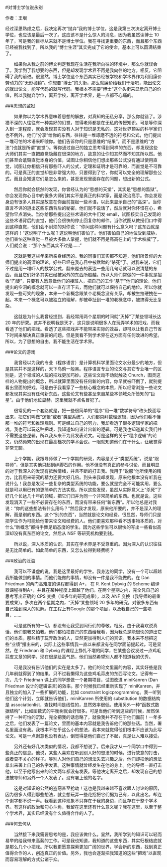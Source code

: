 #对博士学位说永别

作者：王垠

经过深思熟虑之后，我决定再次“抛弃”我的博士学位。这是我第三次决定离开博士学位，也应该是最后一次了。这应该不是什么惊人的消息，因为我虽然读博士 10 年了，可是我的目标从来就不是博士学位。我在寻找更重要的东西，而且那个东西已经被我找到了。所以我的“博士生涯”其实完成了它的使命，基本上可以圆满结束了。

　　如果你从我之前的博文判定我现在生活在我所向往的环境中，那么你就误会了。我学到了我想要的东西，但是却发现学术界不再是我向往的地方。相反，它阻碍了我的前进。很显然，博士学位这个东西其实已经被学校和学术界作为利用廉价劳动力的“无形枷锁”。你想要“博士”的头衔，那么就廉价给我们干活吧，能出论文的就出论文，能写代码的就写代码。我根本不需要“博士”这个头衔来显示自己的价值，所以我抛弃学位，离开学校，离开学术界，是一点都不心痛的。　　

###思想的监狱

　　如果你以为学术界意味着思想的解放，对真知的无私分享，那么你就错了。涉猎不深的人往往有一种美好的幻觉，觉得老师都是在无私的传授知识。可是等你深入到一定程度，就会发现其实没有人对于知识是无私的。这对世界顶尖的科学家们也不例外，他们“分享”给你的东西，往往是一堆琢磨不透的符号和公式，他们提出一堆可怕的术语来吓唬你。他们告诉你的只是思维的“结果”，而不是思维的“方法”(也就是所谓“直觉”)。等你通过自己的独立思考得到同样的东西，却发现这些大师们其实一直把直觉隐藏在很深的地方，故意的让你知其然而不知其所以然。他们甚至会诋毁直觉本身的价值，试图让你相信他们想出那些公式没有通过使用直觉，试图让你相信只有那些吓人的公式，定理和证明才是可靠的，而直觉是不可靠的。可是真正的直觉却是非常强大的，只要得到了它，你就可以完全的理解那些公式，而且会知道它们是怎么来的，甚至发现里面存在的问题，想出新的公式。

　　然后你就会恍然的发现，你曾经认为的“思想的天堂”，其实是“思想的监狱”。你会发现你心目中的很多大师们其实不是真正的科学家，而是政治高手。你会发现身边有很多人其实是故意在你面前提起一些术语，以此来显示自己的“高深”。当你直言不讳的道出这些东西背后的秘密，他们就不说话了，然后就对你怀恨在心，希望你早点消失。当你给那些提出这些术语的大牛们发 email，试图核实自己发现的这些术语背后的直觉，他们会很快的停止回复你的邮件。当你试图从教授们口中得到这种直觉，他们会不耐烦的对你说：“你问这种问题有什么意义吗？这东西就是这样的！”这说明了什么呢？这说明他们害怕了。他们害怕自己的地位受到威胁，他们害怕这种直觉一旦被大多数人掌握，他们就不再是高高在上的“学术权威”了。人们就会说：“那个东西其实不过是……”

　　这就是我这些年来所亲身经历的。我的同事们其实都不知道，他们所景仰的大师们提出的高深的理论，好些已经在我心目中被默默的“杀死”了。对我来说，它们不过是用一堆吓人的数学公式，翻来覆去的表达一些用几句话就可以说清楚的东西，而且它们好多其实已经被另外的东西所超越。所以大师们常做的一件事就是招收“门徒”，只要有人愿意做他们的接班人，把自己的工作“基于”他们的理论，他们提出的空洞的概念就可以一直存活下去，而他们就可以保持自己的地位。所以你就发现一些可笑的现象，本来一个新概念跟某个老概念没有关系，却被生拉硬拽在一起。本来一个概念可以被独立的理解，却被牵扯到一堆的老概念中，被搞得无比复杂。

　　这就是为什么我曾经提到，我经常用两个星期的时间就“灭掉”了某些领域长达 20 年的研究。这并不说明我是天才，这只是说明很多人在玩弄学术的把戏，而我看透了他们的把戏。看透了这些把戏并不能带来实际的效益，却可以让我自己节省下时间来解决真正重要的问题。但是我看不到学术界在这方面有任何改进的希望。所以，为了思想的自由，我不能生活在学术界。

###论文的游戏

　　我曾经以为我的专业（程序语言）是计算机科学里面论文水分最少的地方，但是其实并不是这样的，天下乌鸦一般黑。程序语言专业的论文与其它专业唯一的区别是，这个领域的人玩的把戏更加巧妙。这些论文动不动就触及 Church，图灵这样的人物提出的概念，所以就算里面没有任何新的内容，你早就被吓倒了，就别提看出里面的把戏。可是由于我看穿了一些核心概念的本质，所以经常浏览一些论文都发现其实没有任何新东西。这些论文有些甚至来自某些本领域众所皆知的“巨星”。由于他们地位显赫，这里我就不点名冒犯了。

　　很常见的一个套路就是，把一些很简单的“程序”用一堆“数学符号”改头换面写出来，把它们叫做“逻辑”或者“类型系统”。人们都崇拜数理逻辑，因为他们看不懂那一堆的符号和推理规则。可是经过自己的努力，我却看透了很多逻辑学家的把戏。我也可以玩这种把戏，我知道如何设计出新的逻辑。可是我也知道其实我们并不需要这些逻辑，所以我从来不为此发表论文。可是这样的关于“程序逻辑”的论文，仍然频繁的出现在最高档次的学术会议。一眼就知道他们在干什么，让我觉得非常无聊。

　　上个学期，我跟导师做了一个学期的研究，内容是关于“类型系统”。说是“跟导师”，但是其实他只起到绊脚石的作用。他不但没有真正的参与讨论，而且明显的对于我深入的发现有抵触情绪，并且不断的打击我。我用于“说服”他所使用的精力，比我用来研究的精力还要大好几倍。到头来我却发现，原来他根本没有听我在说什么！我总是发现一些复杂的类型系统的功能，要么就是完全不可能实用，要么就是可以用已有的更简单的方法实现。所以这些发现，虽然从实际意义上“杀死”了好几个长达几十年的领域，把它们归并为同一个非常简单的东西。也就是说，这些发现消灭了一些不必要存在的东西，而没有带来任何“新东西”。所以他总是对我说：“你的这些想法有什么用吗？”然后我才发现，原来他所要的，并不是深入的理解，而是别的东西。这个“别的东西”，当然就是论文和经费。很显然，导师们只是把学生作为可能给他带来论文和经费的人。他们更喜欢那种看不透事物本质的，对什么“新概念”都持手舞足蹈态度的学生。因为这些学生可以很快的写出一些看似高深却没有真东西的论文，然后从 NSF 等研究机构要到钱。

　　所以说，深入本质的认识，其实在学术界是不受尊重的。因为深入的认识往往是无比简单的。如此简单的东西，又怎么拉得到经费呢？

###政治的泛滥

　　我可以不谦虚的说，我是这里最好的学生。我身边的同学，没有一个可以超越我所能做到的事情。而他们能做的事情，却没有一件是我不能做的。在 Dan Friedman 的两门高难度的课程都得到 A+， 在 R. Kent Dybvig 的 Scheme 编译器课程得到A+，并且在某种程度上超越了他们。在两个星期之内，完全凭自己的思考写出正确的 CPS 变换（10多年的研究成果），以及 ANF 变换（我导师的最重要成果）。多次在两个星期之内，“灭掉”某些领域 20 多年的研究。对很多东西有自己独到深入的见解。在工程上有Google 的那个项目，以及我自己的一些项目，……

　　可是这所有的一切，都没有让我受到同行们的尊敬。相反，由于我喜欢说真话，他们恨我又怕我。他们都怕把自己的东西给我看，因为我总是能很快的道出它们的本质。那些精于玩弄政治的人，显然更加得到人们的赏识。我本来不想把这些“业绩”摆出来的，实际上这些事情我一直以来都没有在同学面前提起过。可是显然，在 Friedman 和 Dybvig 的课程上挣扎不堪的同学，在某些会议发过一点鸡毛蒜皮文章的同学，现在很是趾高气昂，他们当然希望别人都不知道我的优秀。

　　可是我没有告诉他们的实在是太多了。他们的论文里面的内容，其实好些是我几年前就得到了的结果，只不过我懒得为这些鸡毛蒜皮的东西写论文。记得有一次，几个 Friedman 课上的同学想做一个暑期项目，试图改进 miniKanren (Dan Friedman 设计的逻辑语言)的效率。那个时候我已经重新实现了 miniKanren，并且独立的加入了一些扩展的功能，比如 constraint logicprogramming。我一听到他们这个计划，立即就告诉他们，miniKanren 所使用的 substitution 的数据结构是 associationlist，查找时间是线性的，显然效率很低。使用另外一种“函数式数据结构”，比如函数式的平衡树就会好很多。可是当他们听到这些的时候，居然保持了一种可怕的沉默，完全把我的话忽略了，就像我并不存在于他们面前！一年多之后，他们发表了一篇论文，里面的基本内容就是我告诉他们的那些话。当然，署名里面没有我。我根本不在乎这么小的想法，我本来就觉得他们根本不应该为此写论文。可是一点谢意也没有表达，倒觉得是他们自己了不起，真是让人难以接受。

　　另外还有好几次类似的情况，我都不想说了。后来我才从一个同学口中得到一些真正的信息。他说，某些人喜欢在听到别人好的想法的时候，进行故意的打击，或者莫不关心的样子。等别人对他们自己的想法失去兴趣之后，他们却把他的想法拿出来署上自己的名字发表。这种事情就曾经发生在他的身上。他的导师一直打击他，以至于他写出来的论文两年都没有发表。等他决定离开之后，却发现自己的想法被导师和另外一个人发表了。没有署上他的名字。

　　这是对知识的公然的盗窃甚至抢劫！这也是我越来越不喜欢跟人讨论的原因，因为很多人得到那些想法，就会想玩弄一些花招把它们据为己有，以此出名，却连个谢字都不说一声。我看到这种现象不只存在于我的身边，而且存在于整个学术界。有这样的政治和勾心斗角，我留在这里还有什么意义呢？我在这里，以至于整个学术界，其实已经没有什么值得合作的人了。

###何去何从

　　当然接下来我需要思考的是，我应该做什么。显然，我所学到的知识可以轻而易举的给我带来高薪的工作。可是我也知道，我知道的这些东西，其实归根结底就是那么几个小把戏。所以我更愿意探索更加广阔的世界，学会新的东西，找到真正值得合作的人，创造真正的价值。另外，我也会逐渐把我知道的这些“把戏”以直观而容易理解的方式公诸于众。
